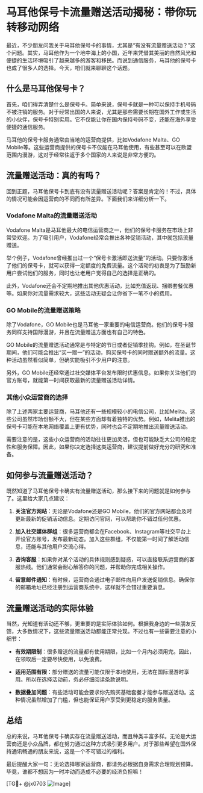 # 马耳他保号卡流量赠送活动揭秘：带你玩转移动网络

最近，不少朋友问我关于马耳他保号卡的事情，尤其是“有没有流量赠送活动？”这个问题。其实，马耳他作为一个地中海上的小国，近年来凭借其美丽的自然风光和便捷的生活环境吸引了越来越多的游客和移民。而说到通信服务，马耳他的保号卡也成了很多人的选择。今天，咱们就来聊聊这个话题。

## 什么是马耳他保号卡？

首先，咱们得弄清楚什么是保号卡。简单来说，保号卡就是一种可以保持手机号码不被注销的服务。对于经常出国的人来说，尤其是那些需要长期在国外工作或生活的小伙伴，保号卡特别实用。它不仅能让你在国内保持号码不变，还能在海外享受便捷的通信服务。

马耳他的保号卡服务通常由当地的运营商提供，比如Vodafone Malta、GO Mobile等。这些运营商提供的保号卡不仅能在马耳他使用，有些甚至可以在欧盟范围内漫游，这对于经常往返于多个国家的人来说是非常方便的。

## 流量赠送活动：真的有吗？

回到正题，马耳他保号卡到底有没有流量赠送活动呢？答案是肯定的！不过，具体的情况可能会因运营商的不同而有所差异。下面我们来详细分析一下。

### Vodafone Malta的流量赠送活动

Vodafone Malta是马耳他最大的电信运营商之一，他们的保号卡服务在市场上非常受欢迎。为了吸引用户，Vodafone经常会推出各种促销活动，其中就包括流量赠送。

举个例子，Vodafone曾经推出过一个“保号卡激活即送流量”的活动。只要你激活了他们的保号卡，就可以获得一定额度的免费流量。这个活动的初衷是为了鼓励新用户尝试他们的服务，同时也让老用户觉得自己的选择是正确的。

此外，Vodafone还会不定期地推出其他优惠活动，比如充值返现、捆绑套餐优惠等。如果你对流量需求较大，这些活动无疑会让你省下一笔不小的费用。

### GO Mobile的流量赠送策略

除了Vodafone，GO Mobile也是马耳他一家重要的电信运营商。他们的保号卡服务同样支持国际漫游，并且在流量赠送方面也有自己的特色。

GO Mobile的流量赠送活动通常是与特定的节日或者促销季挂钩。例如，在圣诞节期间，他们可能会推出“买一赠一”的活动，购买保号卡的同时赠送额外的流量。这种活动虽然看似简单，但确实能吸引不少用户的注意。

另外，GO Mobile还经常通过社交媒体平台发布限时优惠信息。如果你关注他们的官方账号，就能第一时间获取最新的流量赠送活动详情。

### 其他小众运营商的选择

除了上述两家主要运营商，马耳他还有一些规模较小的电信公司，比如Melita。这些公司虽然市场份额不大，但在某些方面却有着独特的优势。例如，Melita推出的保号卡可能在本地网络覆盖上更有优势，同时也会不定期地推出流量赠送活动。

需要注意的是，这些小众运营商的活动往往更加灵活，但也可能缺乏大公司的稳定性和服务保障。因此，如果你决定选择这类运营商，建议提前做好充分的研究和准备。

## 如何参与流量赠送活动？

既然知道了马耳他保号卡确实有流量赠送活动，那么接下来的问题就是如何参与了。这里给大家几点建议：

1. **关注官方网站**：无论是Vodafone还是GO Mobile，他们的官方网站都会及时更新最新的促销活动信息。定期访问官网，可以帮助你不错过任何优惠。

2. **加入社交媒体群组**：很多运营商都会在Facebook、Instagram等社交平台上开设官方账号，发布最新动态。加入这些群组，不仅能第一时间了解活动信息，还能与其他用户交流心得。

3. **咨询客服**：如果你对某个活动的具体规则感到疑惑，可以直接联系运营商的客服热线。他们通常会耐心解答你的问题，并帮助你完成相关操作。

4. **留意邮件通知**：有时候，运营商会通过电子邮件向用户发送促销信息。确保你的邮箱地址已经注册到运营商系统中，这样就不会错过重要消息。

## 流量赠送活动的实际体验

当然，光知道有活动还不够，更重要的是实际体验如何。根据我身边的一些朋友反馈，大多数情况下，这些流量赠送活动都能正常兑现。不过也有一些需要注意的小细节：

- **有效期限制**：很多赠送的流量都有使用期限，比如一个月内必须用完。因此，在领取后一定要尽快使用，以免浪费。

- **适用范围有限**：部分赠送的流量可能仅限于本地使用，无法在国际漫游时享用。所以在选择活动前，务必仔细阅读条款说明。

- **数据叠加问题**：有些活动可能会要求你先购买基础套餐才能参与赠送活动。这种情况虽然增加了门槛，但也能保证用户享受到更稳定的服务质量。

## 总结

总的来说，马耳他保号卡确实存在流量赠送活动，而且种类丰富多样。无论是大运营商还是小众品牌，都在努力通过这种方式吸引更多用户。对于那些希望在国外保持通讯畅通的朋友来说，这是一个不可错过的福利。

最后提醒大家一句：无论选择哪家运营商，都请务必根据自身需求合理规划预算。毕竟，谁都不想因为一时冲动而造成不必要的经济负担嘛！

[TG💪+ @jx0703 ![Image](https://github.com/user-attachments/assets/dbca1d08-cadb-493c-b0ec-ad6f7a83f270)]
